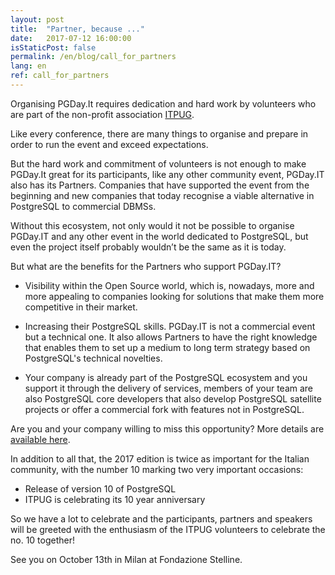 ```yaml
---
layout: post
title:  "Partner, because ..."
date:   2017-07-12 16:00:00
isStaticPost: false
permalink: /en/blog/call_for_partners
lang: en
ref: call_for_partners
---
```


Organising PGDay.It requires dedication and hard work by volunteers who are part of the non-profit association [ITPUG](http://www.itpug.org/index.it.html).

Like every conference, there are many things to organise and prepare in order to run the event and exceed expectations.

But the hard work and commitment of volunteers is not enough to make PGDay.It great for its participants, 
like any other community event, PGDay.IT also has its Partners. Companies that have supported the event from the beginning and new companies 
that today recognise a viable alternative in PostgreSQL to commercial DBMSs.

Without this ecosystem, not only would it not be possible to organise PGDay.IT and any other event in the world dedicated to PostgreSQL, 
but even the project itself probably wouldn’t be the same as it is today.

But what are the benefits for the Partners who support PGDay.IT?

* Visibility within the Open Source world, which is, nowadays, more and more appealing to companies looking for solutions that make 
them more competitive in their market.

* Increasing their PostgreSQL skills. PGDay.IT is not a commercial event but a technical one. It also allows Partners to have the 
right knowledge that enables them to set up a medium to long term strategy based on PostgreSQL's technical novelties.

* Your company is already part of the PostgreSQL ecosystem and you support it through the delivery of services, 
members of your team are also PostgreSQL core developers that also develop PostgreSQL 
satellite projects or offer a commercial fork with features not in PostgreSQL.

Are you and your company willing to miss this opportunity? More details are [available here](http://2017.pgday.it/assets/Be_Partner_EN_PGDay_2017.pdf).

In addition to all that, the 2017 edition is twice as important for the Italian community, with the number 10 marking two very important occasions:

* Release of version 10 of PostgreSQL
* ITPUG is celebrating its 10 year anniversary

So we have a lot to celebrate and the participants, partners and speakers will be greeted with the enthusiasm of the ITPUG volunteers to celebrate 
the no. 10 together!

See you on October 13th in Milan at Fondazione Stelline.


